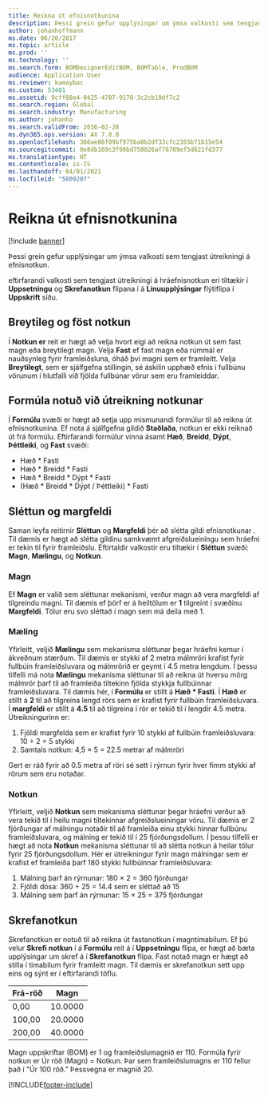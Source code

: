 ```yaml
---
title: Reikna út efnisnotkunina
description: Þessi grein gefur upplýsingar um ýmsa valkosti sem tengjast útreikningi á efnisnotkun.
author: johanhoffmann
ms.date: 06/20/2017
ms.topic: article
ms.prod: ''
ms.technology: ''
ms.search.form: BOMDesignerEditBOM, BOMTable, ProdBOM
audience: Application User
ms.reviewer: kamaybac
ms.custom: 53401
ms.assetid: 9cff88e4-0425-4707-9178-3c2cb10df7c2
ms.search.region: Global
ms.search.industry: Manufacturing
ms.author: johanho
ms.search.validFrom: 2016-02-28
ms.dyn365.ops.version: AX 7.0.0
ms.openlocfilehash: 366ae86f09bf975ba0b2df33cfc2355b71b15e54
ms.sourcegitcommit: 0e8db169c3f90bd750826af76709ef5d621fd377
ms.translationtype: HT
ms.contentlocale: is-IS
ms.lasthandoff: 04/01/2021
ms.locfileid: "5809207"
---
```

# <a name="calculate-material-consumption"></a>Reikna út efnisnotkunina

[!include [banner](../includes/banner.md)]

Þessi grein gefur upplýsingar um ýmsa valkosti sem tengjast útreikningi á efnisnotkun. 

eftirfarandi valkosti sem tengjast útreikningi á hráefnisnotkun eri tiltækir í **Uppsetningu** og **Skrefanotkun** flipana í á **Línuupplýsingar** flýtiflipa í **Uppskrift** síðu.

## <a name="variable-and-constant-consumption"></a>Breytileg og föst notkun
Í **Notkun er** reit er hægt að velja hvort eigi að reikna notkun út sem fast magn eða breytilegt magn. Velja **Fast** ef fast magn eða rúmmál er nauðsynleg fyrir framleiðsluna, óháð því magni sem er framleitt. Velja **Breytilegt**, sem er sjálfgefna stillingin, sé áskilin upphæð efnis í fullbúnu vörunum í hlutfalli við fjölda fullbúnar vörur sem eru framleiddar.

## <a name="calculating-consumption-from-a-formula"></a>Formúla notuð við útreikning notkunar
Í **Formúlu** svæði er hægt að setja upp mismunandi formúlur til að reikna út efnisnotkunina. Ef nota á sjálfgefna gildið **Staðlaða**, notkun er ekki reiknað út frá formúlu. Eftirfarandi formúlur vinna ásamt **Hæð**, **Breidd**, **Dýpt**, **Þéttleiki**, og **Fast** svæði:

-   Hæð \* Fasti
-   Hæð \* Breidd \* Fasti
-   Hæð \* Breidd \* Dýpt \* Fasti
-   (Hæð \* Breidd \* Dýpt / Þéttleiki) \* Fasti

## <a name="rounding-up-and-multiples"></a>Sléttun og margfeldi
Saman leyfa reitirnir **Sléttun** og **Margfeldi** þér að slétta gildi efnisnotkunar . Til dæmis er hægt að slétta gildinu samkvæmt afgreiðslueiningu sem hráefni er tekin til fyrir framleiðslu. Eftirtaldir valkostir eru tiltækir í **Sléttun** svæði: **Magn**, **Mælingu**, og **Notkun**.

### <a name="quantity"></a>Magn

Ef **Magn** er valið sem sléttunar mekanismi, verður magn að vera margfeldi af tilgreindu magni. Til dæmis ef þörf er á heiltölum er **1** tilgreint í svæðinu **Margfeldi**. Tölur eru svo sléttað í magn sem má deila með 1.

### <a name="measurement"></a>Mæling

Yfirleitt, veljið **Mælingu** sem mekanisma sléttunar þegar hráefni kemur í ákveðnum stærðum. Til dæmis er stykki af 2 metra málmröri krafist fyrir fullbúin framleiðsluvara og málmrörið er geymt í 4.5 metra lengdum. Í þessu tilfelli má nota **Mælingu** mekanisma sléttunar til að reikna út hversu mörg málmrör þarf til að framleiða tiltekinn fjölda stykkja fullbúinnar framleiðsluvara. Til dæmis hér, í **Formúlu** er stillt á **Hæð \* Fasti**. Í **Hæð** er stillt á **2** til að tilgreina lengd rörs sem er krafist fyrir fullbúin framleiðsluvara. Í **margfeldi** er stillt á **4.5** til að tilgreina í rör er tekið til í lengdir 4.5 metra. Útreikningurinn er:

1.  Fjöldi margfelda sem er krafist fyrir 10 stykki af fullbúin framleiðsluvara: 10 ÷ 2 = 5 stykki
2.  Samtals notkun:  4,5 × 5 = 22.5 metrar af málmröri

Gert er ráð fyrir að 0.5 metra af röri sé sett í rýrnun fyrir hver fimm stykki af rörum sem eru notaðar.

### <a name="consumption"></a>Notkun

Yfirleitt, veljið **Notkun** sem mekanisma sléttunar þegar hráefni verður að vera tekið til í heilu magni tiltekinnar afgreiðslueiningar vöru. Til dæmis er 2 fjórðungar af málningu notaðir til að framleiða einu stykki hinnar fullbúnu framleiðsluvara, og málning er tekið til í 25 fjórðungsdollum. Í þessu tilfelli er hægt að nota **Notkun** mekanisma sléttunar til að slétta notkun á heilar tölur fyrir 25 fjórðungsdollum. Hér er útreikningur fyrir magn málningar sem er krafist ef framleiða þarf 180 stykki fullbúinnar framleiðsluvara:

1.  Málning þarf án rýrnunar: 180 × 2 = 360 fjórðungar
2.  Fjöldi dósa: 360 ÷ 25 = 14.4 sem er sléttað að 15
3.  Málning sem þarf án rýrnunar: 15 × 25 = 375 fjórðungar

## <a name="step-consumption"></a>Skrefanotkun
Skrefanotkun er notuð til að reikna út fastanotkun í magntímabilum. Ef þú velur **Skrefi notkun** í á **Formúlu** reit á í **Uppsetningu** flipa, er hægt að bæta upplýsingar um skref á í **Skrefanotkun** flipa. Fast notað magn er hægt að stilla í timabilum fyrir framleitt magn. Til dæmis er skrefanotkun sett upp eins og sýnt er í eftirfarandi töflu.

| Frá-röð | Magn |
|-------------|----------|
| 0,00        | 10.0000  |
| 100,00      | 20.0000  |
| 200,00      | 40.0000  |

Magn uppskriftar (BOM) er 1 og framleiðslumagnið er 110. Formúla fyrir notkun er Úr röð (Magn) = Notkun. Þar sem framleiðslumagns er 110 fellur það í "Úr 100 röð." Þessvegna er magnið 20.





[!INCLUDE[footer-include](../../includes/footer-banner.md)]